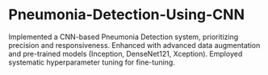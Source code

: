 # Pneumonia-Detection-Using-CNN
Implemented a CNN-based Pneumonia Detection system, prioritizing precision and responsiveness. Enhanced with advanced data augmentation and pre-trained models (Inception, DenseNet121, Xception). Employed systematic hyperparameter tuning for fine-tuning.
